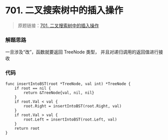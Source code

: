 # 701. 二叉搜索树中的插入操作
> 原题链接：[701. 二叉搜索树中的插入操作](https://leetcode-cn.com/problems/insert-into-a-binary-search-tree/)

### 解题思路
⼀旦涉及“改”，函数就要返回 TreeNode 类型， 并且对递归调⽤的返回值进⾏接收
### 代码
```golang
func insertIntoBST(root *TreeNode, val int) *TreeNode {
	if root == nil {
		return &TreeNode{val, nil, nil}
	}
	if root.Val < val {
		root.Right = insertIntoBST(root.Right, val)
	}
	if root.Val > val {
		root.Left = insertIntoBST(root.Left, val)
	}
	return root
}
```